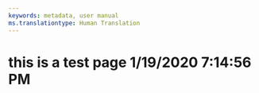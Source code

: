 ```yaml
---
keywords: metadata, user manual
ms.translationtype: Human Translation
---
```

# this is a test page 1/19/2020 7:14:56 PM